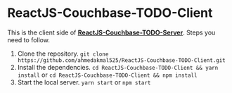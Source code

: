 # ReactJS-Couchbase-TODO-Client

This is the client side of [**ReactJS-Couchbase-TODO-Server**](https://github.com/ahmedakmal525/ReactJS-Couchbase-TODO-Server).
Steps you need to follow.
 1. Clone the repository.
	 ```git clone https://github.com/ahmedakmal525/ReactJS-Couchbase-TODO-Client.git```
 2. Install the dependencies.
	 ```cd ReactJS-Couchbase-TODO-Client && yarn install```
	 or 
	 ```cd ReactJS-Couchbase-TODO-Client && npm install```
 3. Start the local server.
	 ```yarn start``` or ```npm start```
